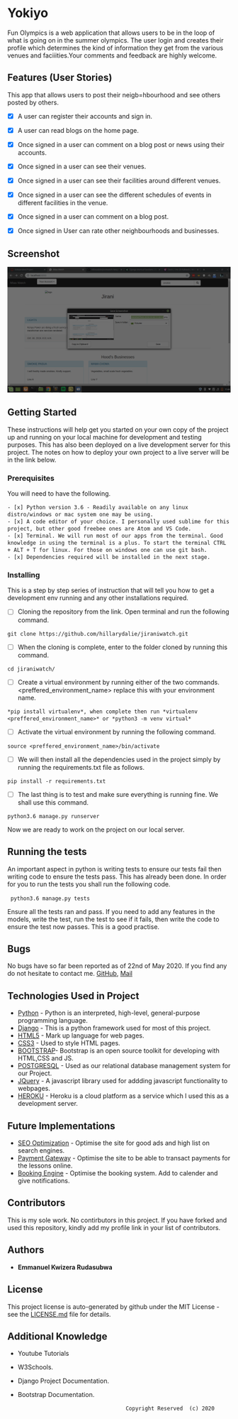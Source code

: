 # Yokiyo
Fun Olympics is a web application that allows users to be in the loop of what is going on in the summer olympics. The user login and creates their profile which determines the kind of information they get from the various venues and faciiities.Your comments and feedback are highly welcome.


## Features (User Stories)
This app that allows users to post their neigb=hbourhood and see others posted by others.

- [x] A user can register their accounts and sign in.
- [x] A user can read blogs on the home page.
- [x] Once signed in a user can comment on a blog post or news using their accounts.
- [x] Once signed in a user can see their venues.
- [x] Once signed in a user can see their facilities around different venues.
- [x] Once signed in a user can see the different schedules of events in different facilities in the venue.
- [x] Once signed in a user can comment on a blog post.

- [x] Once signed in User can rate other neighbourhoods and businesses.

## Screenshot

![A screenshot of the app page](https://github.com/Hillarydalie/jiraniwatch/blob/master/static/images/jirani.png "App Page")

## Getting Started

These instructions will help get you started on your own copy of the project up and running on your local machine for development and testing purposes. 
This has also been deployed on a live development server for this project. The notes on how to deploy your own project to a live server will be in the link below.	

### Prerequisites

You will need to have the following. 

```
- [x] Python version 3.6 - Readily available on any linux distro/windows or mac system one may be using.
- [x] A code editor of your choice. I personally used sublime for this project, but other good freebee ones are Atom and VS Code.
- [x] Terminal. We will run most of our apps from the terminal. Good knowledge in using the terminal is a plus. To start the terminal CTRL + ALT + T for linux. For those on windows one can use git bash.
- [x] Dependencies required will be installed in the next stage.
```

### Installing

This is a step by step series of instruction that will tell you how to get a development env running and any other installations required.

- [ ] Cloning the repository from the link. Open terminal and run the following command.
```
git clone https://github.com/hillarydalie/jiraniwatch.git
```
- [ ] When the cloning is complete, enter to the folder cloned by running this command.

```
cd jiraniwatch/
```
- [ ] Create a virtual environment by running either of the two commands. <preffered_environment_name> replace this with your environment name.
```
*pip install virtualenv*, when complete then run *virtualenv <preffered_environment_name>* or *python3 -m venv virtual*
```
- [ ] Activate the virtual environment by running the following command.
```
source <preffered_environment_name>/bin/activate
```
- [ ] We will then install all the dependencies used in the project simply by running the requirements.txt file as follows.
```
pip install -r requirements.txt
```
- [ ] The last thing is to test and make sure everything is running fine. We shall use this command.
```
python3.6 manage.py runserver
```
Now we are ready to work on the project on our local server.


## Running the tests

An important aspect in python is writing tests to ensure our tests fail then writing code to ensure the tests pass. This has already been done. In order for you to run the tests you shall run the following code.

``` python3.6 manage.py tests```

Ensure all the tests ran and pass. If you need to add any features in the models, write the test, run the test to see if it fails, then write the code to ensure the test now passes. This is a good practise.

## Bugs

No bugs have so far been reported as of 22nd of May 2020. If you find any do not hesitate to contact me. 
[GitHub](http://hillarydalie.github.com), [Mail](emacode@yahoo.chr)

## Technologies Used in Project

* [Python](https://www.python.org/) - Python is an interpreted, high-level, general-purpose programming language.
* [Django](https://www.djangoproject.com/) - This is a python framework used for most of this project.
* [HTML5](https://www.w3schools.com/html/html5_intro.asp) - Mark up language for web pages.
* [CSS3](https://www.w3schools.com/css/default.asp) - Used to style HTML pages.
* [BOOTSTRAP](https://getbootstrap.com/)- Bootstrap is an open source toolkit for developing with HTML,CSS and JS.
* [POSTGRESQL](https://www.postgresql.org/) - Used as our relational database management system for our  Project.
* [JQuery](https://www.jquery.com/) - A javascript library used for addding javascript functionality to webpages.
* [HEROKU](https://www.jquery.com/) - Heroku is a cloud platform as a service which I used this as a development server.

## Future Implementations

* [SEO Optimization](#) - Optimise the site for good ads and high list on search engines.
* [Payment Gateway](#) - Optimise the site to be able to transact payments for the lessons online.
* [Booking Engine](#) - Optimise the booking system. Add to calender and give notifications.

## Contributors

This is my sole work. No contirbutors in this project. If you have forked and used this repository, kindly add my profile link in your list of contributors.

## Authors

* **Emmanuel Kwizera Rudasubwa**


## License

This project license is auto-generated by github under the MIT License - see the [LICENSE.md](LICENSE.md) file for details.

## Additional Knowledge

* Youtube Tutorials
* W3Schools.
* Django Project Documentation.
* Bootstrap Documentation.

										Copyright Reserved  (c) 2020

